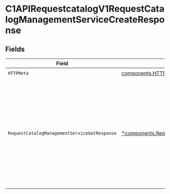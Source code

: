 # C1APIRequestcatalogV1RequestCatalogManagementServiceCreateResponse


## Fields

| Field                                                                                                                                                                         | Type                                                                                                                                                                          | Required                                                                                                                                                                      | Description                                                                                                                                                                   |
| ----------------------------------------------------------------------------------------------------------------------------------------------------------------------------- | ----------------------------------------------------------------------------------------------------------------------------------------------------------------------------- | ----------------------------------------------------------------------------------------------------------------------------------------------------------------------------- | ----------------------------------------------------------------------------------------------------------------------------------------------------------------------------- |
| `HTTPMeta`                                                                                                                                                                    | [components.HTTPMetadata](../../models/components/httpmetadata.md)                                                                                                            | :heavy_check_mark:                                                                                                                                                            | N/A                                                                                                                                                                           |
| `RequestCatalogManagementServiceGetResponse`                                                                                                                                  | [*components.RequestCatalogManagementServiceGetResponse](../../models/components/requestcatalogmanagementservicegetresponse.md)                                               | :heavy_minus_sign:                                                                                                                                                            | The request catalog management service get response returns a request catalog view with the expanded items in the expanded array indicated by the expand mask in the request. |